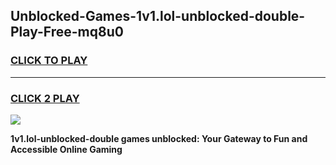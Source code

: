 
## Unblocked-Games-1v1.lol-unblocked-double-Play-Free-mq8u0
<h3>
<a href="https://premium76.site?title=1v1.lol-unblocked-double&ref=19M">CLICK TO PLAY</a></h3>
<hr>

<h3>
<a href="https://premium76.site?title=1v1.lol-unblocked-double&ref=19M">CLICK 2 PLAY</a>
  
</h3>

<a href="https://premium76.site?title=1v1.lol-unblocked-double&ref=19M"><img src="https://clearcache.store/games.png"></a>


**1v1.lol-unblocked-double games unblocked: Your Gateway to Fun and Accessible Online Gaming**
